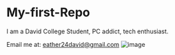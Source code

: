 # My-first-Repo
I am a David College Student, PC addict, tech enthusiast.

Email me at: eather24david@gmail.com
![image](https://github.com/user-attachments/assets/f3b94035-13ac-4fe9-93cb-a8f69cd7e82d)

